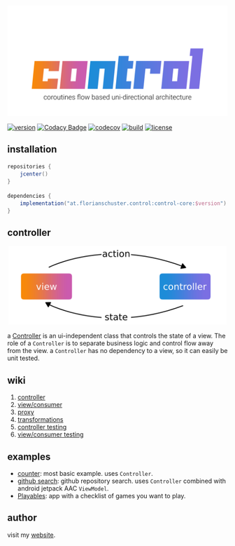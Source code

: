 <p align="center"><img alt="flow" width="600" src=".media/control.png"></p>

[![version](https://img.shields.io/github/v/tag/floschu/control?color=f88909&label=version)](https://bintray.com/flosch/control) [![Codacy Badge](https://api.codacy.com/project/badge/Grade/39072347acb94bf79651d7f16bfa63ca)](https://www.codacy.com/manual/floschu/control?utm_source=github.com&amp;utm_medium=referral&amp;utm_content=floschu/control&amp;utm_campaign=Badge_Grade) [![codecov](https://codecov.io/gh/floschu/control/branch/develop/graph/badge.svg)](https://codecov.io/gh/floschu/control) [![build](https://github.com/floschu/control/workflows/build/badge.svg)](https://github.com/floschu/control/actions) [![license](https://img.shields.io/badge/license-Apache%202.0-blue.svg?color=7b6fe2)](LICENSE)

## installation

``` groovy
repositories {
    jcenter()
}

dependencies {
    implementation("at.florianschuster.control:control-core:$version")
}
```

## controller

<p align="center"><img alt="flow" width="500" src=".media/udf.png"></p>

a [Controller](control-core/src/main/java/at/florianschuster/control/Controller.kt) is an ui-independent class that controls the state of a view. The role of a `Controller` is to separate business logic and control flow away from the view. a `Controller` has no dependency to a view, so it can easily be unit tested.

## wiki

1.   [controller](https://github.com/floschu/control/wiki/1.-controller)
2.   [view/consumer](https://github.com/floschu/control/wiki/2.-view-or-consumer)
3.   [proxy](https://github.com/floschu/control/wiki/3.-proxy)
4.   [transformations](https://github.com/floschu/control/wiki/4.-transformations)
5.   [controller testing](https://github.com/floschu/control/wiki/5.-controller-testing)
6.   [view/consumer testing](https://github.com/floschu/control/wiki/6.-consumer-or-view-testing)

## examples

*   [counter](example-counter): most basic example. uses `Controller`.
*   [github search](example-github): github repository search. uses `Controller` combined with android jetpack AAC `ViewModel`.
*   [Playables](https://github.com/floschu/Playables): app with a checklist of games you want to play.

## author

visit my [website](https://florianschuster.at/).